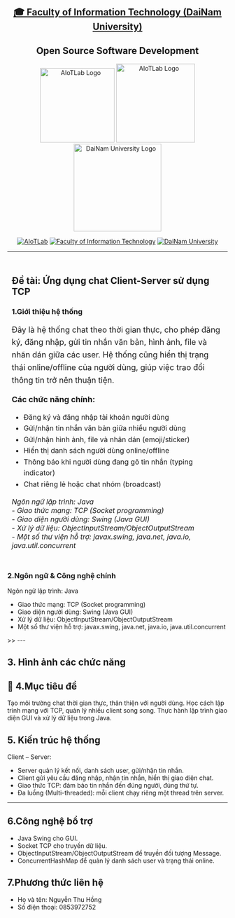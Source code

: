 <h2 align="center">
    <a href="https://dainam.edu.vn/vi/khoa-cong-nghe-thong-tin">
    🎓 Faculty of Information Technology (DaiNam University)
    </a>
</h2>
<h2 align="center">
    Open Source Software Development
</h2>
<div align="center">
    <p align="center">
        <img alt="AIoTLab Logo" width="170" src="https://github.com/user-attachments/assets/711a2cd8-7eb4-4dae-9d90-12c0a0a208a2" />
        <img alt="AIoTLab Logo" width="180" src="https://github.com/user-attachments/assets/dc2ef2b8-9a70-4cfa-9b4b-f6c2f25f1660" />
        <img alt="DaiNam University Logo" width="200" src="https://github.com/user-attachments/assets/77fe0fd1-2e55-4032-be3c-b1a705a1b574" />
    </p>

[![AIoTLab](https://img.shields.io/badge/AIoTLab-green?style=for-the-badge)](https://www.facebook.com/DNUAIoTLab)
[![Faculty of Information Technology](https://img.shields.io/badge/Faculty%20of%20Information%20Technology-blue?style=for-the-badge)](https://dainam.edu.vn/vi/khoa-cong-nghe-thong-tin)
[![DaiNam University](https://img.shields.io/badge/DaiNam%20University-orange?style=for-the-badge)](https://dainam.edu.vn)

</div>

---
<div style="text-align: left; padding: 10px;">
    <h2>Đề tài: Ứng dụng chat Client-Server sử dụng TCP</h2>
    
 <h3>1.Giới thiệu hệ thống</h3>
    <p style="font-size: 18px; line-height: 1.6;">
        Đây là hệ thống chat theo thời gian thực, cho phép đăng ký, đăng nhập, gửi tin nhắn văn bản, hình ảnh, file và nhãn dán giữa các user. Hệ thống cũng hiển thị trạng thái online/offline của người dùng, giúp việc trao đổi thông tin trở nên thuận tiện.
    </p>
    
 <p style="font-size: 18px; font-weight: bold;">Các chức năng chính:</p>
    <ul style="font-size: 16px; line-height: 1.6;">
        <li>Đăng ký và đăng nhập tài khoản người dùng</li>
        <li>Gửi/nhận tin nhắn văn bản giữa nhiều người dùng</li>
        <li>Gửi/nhận hình ảnh, file và nhãn dán (emoji/sticker)</li>
        <li>Hiển thị danh sách người dùng online/offline</li>
        <li>Thông báo khi người dùng đang gõ tin nhắn (typing indicator)</li>
        <li>Chat riêng lẻ hoặc chat nhóm (broadcast)</li>
    </ul>

  <p style="font-size: 16px; font-style: italic;">
  Ngôn ngữ lập trình: Java <br>
   - Giao thức mạng: TCP (Socket programming) <br>
   - Giao diện người dùng: Swing (Java GUI) <br>
   - Xử lý dữ liệu: ObjectInputStream/ObjectOutputStream <br>
   - Một số thư viện hỗ trợ: javax.swing, java.net, java.io, java.util.concurrent
    </p>
</div>



### 2.Ngôn ngữ & Công nghệ chính
<div align="left">
    
 Ngôn ngữ lập trình: Java
  - Giao thức mạng: TCP (Socket programming)
  - Giao diện người dùng: Swing (Java GUI)
  - Xử lý dữ liệu: ObjectInputStream/ObjectOutputStream
  - Một số thư viện hỗ trợ: javax.swing, java.net, java.io, java.util.concurrent
</div>
>>
---

## 3. Hình ảnh các chức năng



## 🚀 4.Mục tiêu đề 
Tạo môi trường chat thời gian thực, thân thiện với người dùng.
Học cách lập trình mạng với TCP, quản lý nhiều client song song.
Thực hành lập trình giao diện GUI và xử lý dữ liệu trong Java.


## 5. Kiến trúc hệ thống
Client – Server:
  - Server quản lý kết nối, danh sách user, gửi/nhận tin nhắn.
  - Client gửi yêu cầu đăng nhập, nhận tin nhắn, hiển thị giao diện chat.
  - Giao thức TCP: đảm bảo tin nhắn đến đúng người, đúng thứ tự.
  - Đa luồng (Multi-threaded): mỗi client chạy riêng một thread trên server.
---

## 6.Công nghệ bổ trợ
- Java Swing cho GUI.
- Socket TCP cho truyền dữ liệu.
- ObjectInputStream/ObjectOutputStream để truyền đối tượng Message.
- ConcurrentHashMap để quản lý danh sách user và trạng thái online.

## 7.Phương thức liên hệ
- Họ và tên: Nguyễn Thu Hồng
- Số điện thoại: 0853972752


